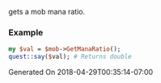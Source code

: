 gets a mob mana ratio.
### Example

```perl
my $val = $mob->GetManaRatio();
quest::say($val); # Returns double
```


Generated On 2018-04-29T00:35:14-07:00